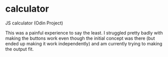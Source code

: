 # calculator
JS calculator (Odin Project)

This was a painful experience to say the least. I struggled pretty badly with making the buttons work even though the initial concept was there (but ended up making it work independently) and am currently trying to making the output fit.
